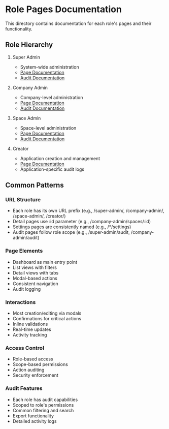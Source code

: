 # Role Pages Documentation

This directory contains documentation for each role's pages and their functionality.

## Role Hierarchy

1. Super Admin
   - System-wide administration
   - [Page Documentation](./super_admin.md)
   - [Audit Documentation](./audit.md#super-admin-audit)

2. Company Admin
   - Company-level administration
   - [Page Documentation](./company_admin.md)
   - [Audit Documentation](./audit.md#company-admin-audit)

3. Space Admin
   - Space-level administration
   - [Page Documentation](./space_admin.md)
   - [Audit Documentation](./audit.md#space-admin-audit)

4. Creator
   - Application creation and management
   - [Page Documentation](./creator.md)
   - Application-specific audit logs

## Common Patterns

### URL Structure
- Each role has its own URL prefix (e.g., /super-admin/, /company-admin/, /space-admin/, /creator/)
- Detail pages use :id parameter (e.g., /company-admin/spaces/:id)
- Settings pages are consistently named (e.g., /*/settings)
- Audit pages follow role scope (e.g., /super-admin/audit, /company-admin/audit)

### Page Elements
- Dashboard as main entry point
- List views with filters
- Detail views with tabs
- Modal-based actions
- Consistent navigation
- Audit logging

### Interactions
- Most creation/editing via modals
- Confirmations for critical actions
- Inline validations
- Real-time updates
- Activity tracking

### Access Control
- Role-based access
- Scope-based permissions
- Action auditing
- Security enforcement

### Audit Features
- Each role has audit capabilities
- Scoped to role's permissions
- Common filtering and search
- Export functionality
- Detailed activity logs